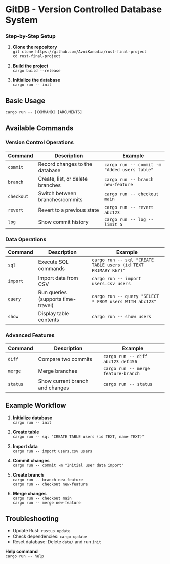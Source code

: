 # GitDB - Version Controlled Database System

### Step-by-Step Setup
1. **Clone the repository**  
   `git clone https://github.com/AvniKanodia/rust-final-project`  
   `cd rust-final-project`  

2. **Build the project**  
   `cargo build --release`  

3. **Initialize the database**  
   `cargo run -- init`  

## Basic Usage
`cargo run -- [COMMAND] [ARGUMENTS]`  

## Available Commands

### Version Control Operations
| Command | Description | Example |
|---------|-------------|---------|
| `commit` | Record changes to the database | `cargo run -- commit -m "Added users table"` |
| `branch` | Create, list, or delete branches | `cargo run -- branch new-feature` |
| `checkout` | Switch between branches/commits | `cargo run -- checkout main` |
| `revert` | Revert to a previous state | `cargo run -- revert abc123` |
| `log` | Show commit history | `cargo run -- log --limit 5` |

### Data Operations
| Command | Description | Example |
|---------|-------------|---------|
| `sql` | Execute SQL commands | `cargo run -- sql "CREATE TABLE users (id TEXT PRIMARY KEY)"` |
| `import` | Import data from CSV | `cargo run -- import users.csv users` |
| `query` | Run queries (supports time-travel) | `cargo run -- query "SELECT * FROM users WITH abc123"` |
| `show` | Display table contents | `cargo run -- show users` |

### Advanced Features
| Command | Description | Example |
|---------|-------------|---------|
| `diff` | Compare two commits | `cargo run -- diff abc123 def456` |
| `merge` | Merge branches | `cargo run -- merge feature-branch` |
| `status` | Show current branch and changes | `cargo run -- status` |

## Example Workflow
1. **Initialize database**  
   `cargo run -- init`  

2. **Create table**  
   `cargo run -- sql "CREATE TABLE users (id TEXT, name TEXT)"`  

3. **Import data**  
   `cargo run -- import users.csv users`  

4. **Commit changes**  
   `cargo run -- commit -m "Initial user data import"`  

5. **Create branch**  
   `cargo run -- branch new-feature`  
   `cargo run -- checkout new-feature`  

6. **Merge changes**  
   `cargo run -- checkout main`  
   `cargo run -- merge new-feature`  

## Troubleshooting
- Update Rust: `rustup update`  
- Check dependencies: `cargo update`  
- Reset database: Delete `data/` and run `init`  

**Help command**  
`cargo run -- help`  

